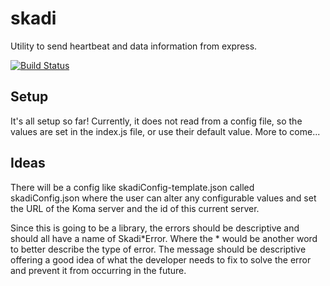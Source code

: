 # skadi
Utility to send heartbeat and data information from express. 

[![Build Status](https://travis-ci.org/hammer-io/skadi.svg?branch=master)](https://travis-ci.org/hammer-io/skadi)

## Setup

It's all setup so far! Currently, it does not read from a config file, so the values are set in the index.js file, or
use their default value. More to come...

## Ideas

There will be a config like skadiConfig-template.json called skadiConfig.json where the user can alter any configurable
values and set the URL of the Koma server and the id of this current server.

Since this is going to be a library, the errors should be descriptive and should all have a name of Skadi*Error. Where
the * would be another word to better describe the type of error.  The message should be descriptive offering a good idea
of what the developer needs to fix to solve the error and prevent it from occurring in the future.

